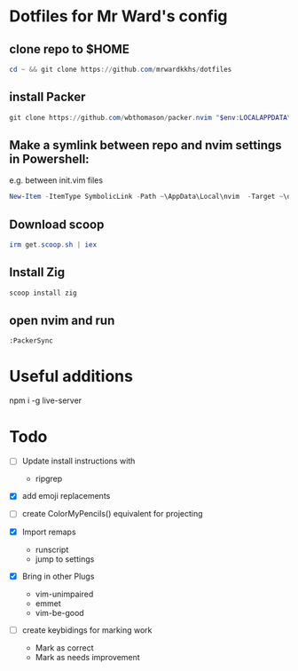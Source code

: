 # Dotfiles for Mr Ward's config

## clone repo to $HOME
```Powershell
cd ~ && git clone https://github.com/mrwardkkhs/dotfiles
```

## install Packer
```powershell
git clone https://github.com/wbthomason/packer.nvim "$env:LOCALAPPDATA\nvim-data\site\pack\packer\start\packer.nvim"
```

## Make a symlink between repo and nvim settings in Powershell:
e.g. between init.vim files
```Powershell
New-Item -ItemType SymbolicLink -Path ~\AppData\Local\nvim  -Target ~\dotfiles\nvim\
```

## Download scoop
```Powershell
irm get.scoop.sh | iex
```

## Install Zig
```powershell
scoop install zig
```

## open nvim and run 
```vim
:PackerSync
```

# Useful additions

npm i -g live-server


# Todo
- [ ] Update install instructions with 
    - ripgrep

- [x] add emoji replacements
- [ ] create ColorMyPencils() equivalent for projecting
- [x] Import remaps
    - runscript
    - jump to settings
- [x] Bring in other Plugs
    - vim-unimpaired
    - emmet
    - vim-be-good
- [ ] create keybidings for marking work
    - Mark as correct
    - Mark as needs improvement
